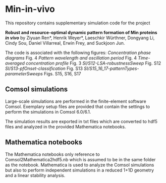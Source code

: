# Min-in-vivo
This repository contains supplementary simulation code for the project

**Robust and resource-optimal dynamic pattern formation of Min proteins _in vivo_**
by Ziyuan Ren*, Henrik Weyer*, Laeschkir Würthner, Dongyang Li, Cindy Sou, Daniel Villarreal, Erwin Frey, and Suckjoon Jun.

The code is associated with the following figures:
_Concentration phase diagrams_ Fig. 4
_Pattern wavelength and oscillation period_ Fig. 4
_Time-averaged concentration profile_ Fig. 3
_SI/S12-LSA-robustnessSweep_ Fig. S12
_SI/S13-pfOnset-classification_ Fig. S13
_SI/S15_16_17-patternTypes-parameterSweeps_ Figs. S15, S16, S17

## Comsol simulations
Large-scale simulations are performed in the finite-element software Comsol. Exemplary setup files are provided that contain the settings to perform the simulations in Comsol 6.0/6.1.

The simulation results are exported in txt files which are converted to hdf5 files and analyzed in the provided Mathematica notebooks.

## Mathematica notebooks
The Mathematica notebooks only reference to Comsol2Mathematica2hdf5.nb which is assumed to be in the same folder as the notebook. Mathematica is used to analyze the Comsol simulations but also to perform independent simulations in a reduced 1+1D geometry and a linear stability analysis.

